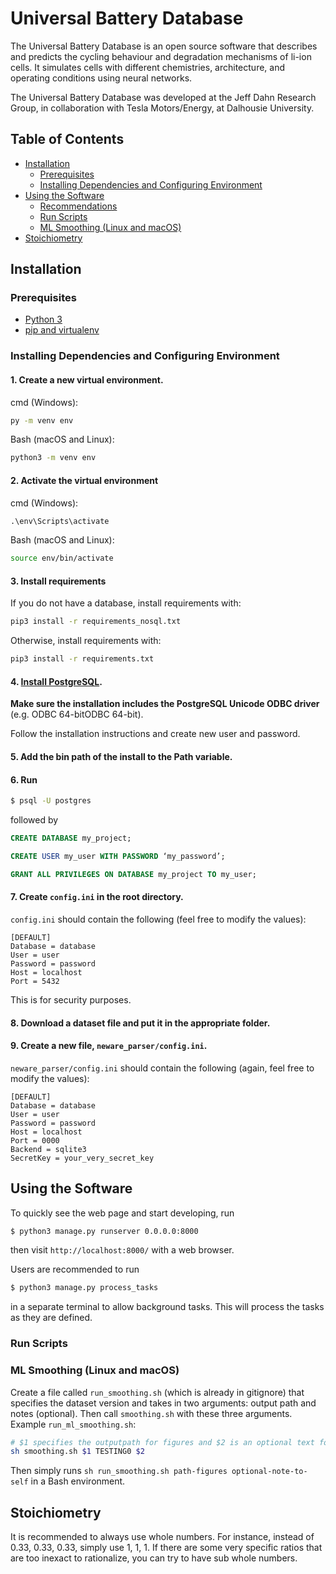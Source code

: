 # Universal Battery Database

The Universal Battery Database is an open source software that describes and predicts the cycling behaviour and degradation mechanisms of li-ion cells. It simulates cells with different chemistries, architecture, and operating conditions using neural networks.

The Universal Battery Database was developed at the Jeff Dahn Research Group, in collaboration with Tesla Motors/Energy, at Dalhousie University.

## Table of Contents

- [Installation](#installation)
  * [Prerequisites](#prerequisites)
  * [Installing Dependencies and Configuring Environment](#installing-dependencies-and-configuring-environment)
- [Using the Software](#using-the-software)
  * [Recommendations](#recommendations)
  * [Run Scripts](#run-scripts)
  * [ML Smoothing (Linux and macOS)](#ml-smoothing--linux-and-macos-)
- [Stoichiometry](#stoichiometry)

## Installation

### Prerequisites

- [Python 3](https://www.python.org/downloads/)
- [pip and virtualenv](https://packaging.python.org/guides/installing-using-pip-and-virtual-environments/)


### Installing Dependencies and Configuring Environment

#### 1. Create a new virtual environment.

cmd (Windows):
```cmd
py -m venv env
```

Bash (macOS and Linux):
```bash
python3 -m venv env
```

#### 2. Activate the virtual environment

cmd (Windows):
```cmd
.\env\Scripts\activate
```

Bash (macOS and Linux):
```bash
source env/bin/activate
```

#### 3. Install requirements

If you do not have a database, install requirements with:
```bash
pip3 install -r requirements_nosql.txt
```

Otherwise, install requirements with:
```bash
pip3 install -r requirements.txt
```


#### 4. [Install PostgreSQL](https://www.2ndquadrant.com/en/blog/pginstaller-install-postgresql/).

**Make sure the installation includes the PostgreSQL Unicode ODBC driver** (e.g. ODBC 64-bitODBC 64-bit).

Follow the installation instructions and create new user and password.

#### 5. Add the bin path of the install to the Path variable.

#### 6. Run

```bash
$ psql -U postgres
```
followed by

```sql
CREATE DATABASE my_project;

CREATE USER my_user WITH PASSWORD ‘my_password’;

GRANT ALL PRIVILEGES ON DATABASE my_project TO my_user;
```


#### 7. Create `config.ini` in the root directory.

`config.ini` should contain the following (feel free to modify the values):

```
[DEFAULT]
Database = database
User = user
Password = password
Host = localhost
Port = 5432
```

This is for security purposes.

#### 8. Download a dataset file and put it in the appropriate folder.

#### 9. Create a new file, `neware_parser/config.ini`.

`neware_parser/config.ini` should contain the following (again, feel free to modify the values):

```
[DEFAULT]
Database = database
User = user
Password = password
Host = localhost
Port = 0000
Backend = sqlite3
SecretKey = your_very_secret_key
```


## Using the Software

To quickly see the web page and start developing, run
```bash
$ python3 manage.py runserver 0.0.0.0:8000
```
then visit `http://localhost:8000/` with a web browser.

Users are recommended to run
```bash
$ python3 manage.py process_tasks
```
in a separate terminal to allow background tasks. This will process the tasks as they are defined.

### Run Scripts

### ML Smoothing (Linux and macOS)

Create a file called `run_smoothing.sh` (which is already in gitignore) that specifies the dataset version and takes in two arguments: output path and notes (optional). Then call `smoothing.sh` with these three arguments. Example `run_ml_smoothing.sh`:
```bash
# $1 specifies the outputpath for figures and $2 is an optional text for notes
sh smoothing.sh $1 TESTING0 $2
```

Then simply runs `sh run_smoothing.sh path-figures optional-note-to-self` in a Bash environment.



## Stoichiometry
It is recommended to always use whole numbers. For instance, instead of 0.33, 0.33, 0.33, simply use 1, 1, 1. If there are some very specific ratios that are too inexact to rationalize, you can try to have sub whole numbers.
